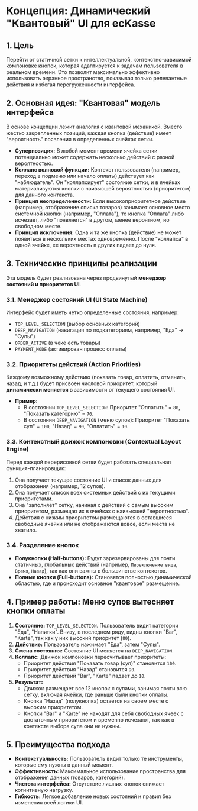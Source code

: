 # Концепция: Динамический "Квантовый" UI для ecKasse

## 1. Цель

Перейти от статичной сетки к интеллектуальной, контекстно-зависимой компоновке кнопок, которая адаптируется к задачам пользователя в реальном времени. Это позволит максимально эффективно использовать экранное пространство, показывая только релевантные действия и избегая перегруженности интерфейса.

## 2. Основная идея: "Квантовая" модель интерфейса

В основе концепции лежит аналогия с квантовой механикой. Вместо жестко закрепленных позиций, каждая кнопка (действие) имеет "вероятность" появления в определенных ячейках сетки.

* **Суперпозиция:** В любой момент времени ячейка сетки потенциально может содержать несколько действий с разной вероятностью.
* **Коллапс волновой функции:** Контекст пользователя (например, переход в подменю или начало оплаты) действует как "наблюдатель". Он "коллапсирует" состояние сетки, и в ячейках материализуются кнопки с наивысшей вероятностью (приоритетом) для данного контекста.
* **Принцип неопределенности:** Если высокоприоритетное действие (например, отображение списка товаров) занимает основное место системной кнопки (например, "Оплата"), то кнопка "Оплата" либо исчезает, либо "появляется" в другом, менее вероятном, но свободном месте.
* **Принцип исключения:** Одна и та же кнопка (действие) не может появиться в нескольких местах одновременно. После "коллапса" в одной ячейке, ее вероятность в других падает до нуля.

## 3. Технические принципы реализации

Эта модель будет реализована через продвинутый **менеджер состояний и приоритетов UI**.

### 3.1. Менеджер состояний UI (UI State Machine)
Интерфейс будет иметь четко определенные состояния, например:
* `TOP_LEVEL_SELECTION` (выбор основных категорий)
* `DEEP_NAVIGATION` (навигация по подкатегориям, например, "Еда" -> "Супы")
* `ORDER_ACTIVE` (в чеке есть товары)
* `PAYMENT_MODE` (активирован процесс оплаты)

### 3.2. Приоритеты действий (Action Priorities)
Каждому возможному действию (показать товар, оплатить, отменить, назад, и т.д.) будет присвоен числовой приоритет, который **динамически меняется** в зависимости от текущего состояния UI.

* **Пример:**
    * В состоянии `TOP_LEVEL_SELECTION`: Приоритет "Оплатить" = `80`, "Показать категорию" = `70`.
    * В состоянии `DEEP_NAVIGATION` (меню супов): Приоритет "Показать суп" = `100`, "Назад" = `90`, "Оплатить" = `10`.

### 3.3. Контекстный движок компоновки (Contextual Layout Engine)
Перед каждой перерисовкой сетки будет работать специальная функция-планировщик:
1.  Она получает текущее состояние UI и список данных для отображения (например, 12 супов).
2.  Она получает список всех системных действий с их текущими приоритетами.
3.  Она "заполняет" сетку, начиная с действий с самым высоким приоритетом, размещая их в ячейках с наивысшей "вероятностью".
4.  Действия с низким приоритетом размещаются в оставшиеся свободные ячейки или не отображаются вовсе, если места не хватило.

### 3.4. Разделение кнопок
* **Полукнопки (Half-buttons):** Будут зарезервированы для почти статичных, глобальных действий (например, `Переключение вида`, `Время`, `Назад`), так как они важны в большинстве контекстов.
* **Полные кнопки (Full-buttons):** Становятся полностью динамической областью, где и происходит основное "квантовое" размещение.

## 4. Пример работы: Меню супов вытесняет кнопки оплаты

1.  **Состояние:** `TOP_LEVEL_SELECTION`. Пользователь видит категории "Еда", "Напитки". Внизу, в последнем ряду, видны кнопки "Bar", "Karte", так как у них высокий приоритет (`80`).
2.  **Действие:** Пользователь нажимает "Еда", затем "Супы".
3.  **Смена состояния:** Состояние UI меняется на `DEEP_NAVIGATION`.
4.  **Коллапс:** Движок компоновки пересчитывает приоритеты:
    * Приоритет действия "Показать товар (суп)" становится `100`.
    * Приоритет действия "Назад" становится `90`.
    * Приоритет действий "Bar", "Karte" падает до `10`.
5.  **Результат:**
    * Движок размещает все 12 кнопок с супами, занимая почти всю сетку, включая ячейки, где раньше были кнопки оплаты.
    * Кнопка "Назад" (полукнопка) остается на своем месте с высоким приоритетом.
    * Кнопки "Bar" и "Karte" не находят для себя свободных ячеек с достаточным приоритетом и временно исчезают, так как в контексте выбора супа они не нужны.

## 5. Преимущества подхода

* **Контекстуальность:** Пользователь видит только те инструменты, которые ему нужны в данный момент.
* **Эффективность:** Максимальное использование пространства для отображения данных (товаров, категорий).
* **Чистота интерфейса:** Отсутствие лишних кнопок снижает когнитивную нагрузку.
* **Гибкость:** Легкое добавление новых состояний и правил без изменения всей логики UI.